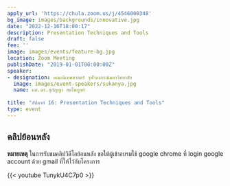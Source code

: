 ```yaml
---
apply_url: 'https://chula.zoom.us/j/4546000348'
bg_image: images/backgrounds/innovative.jpg
date: "2022-12-16T18:00:17"
description: Presentation Techniques and Tools
draft: false
fee: ''
image: images/events/feature-bg.jpg
location: Zoom Meeting
publishDate: "2019-01-01T00:00:00Z"
speaker:
- designation: คณะนิเทศศาสตร์ จุฬาลงกรณ์มหาวิทยาลัย
  image: images/event-speakers/sukanya.jpg
  name: ผศ.ดร.สุกัญญา สมไพบูลย์
  
title: "สัปดาห์ 16: Presentation Techniques and Tools"
type: event
---
```



## คลิปย้อนหลัง

**หมายเหตุ** ในการรับชมคลิปวิดีโอย้อนหลัง ขอให้ผู้เข้าอบรมใช้ google chrome ที่ login google account ด้วย gmail ที่ให้ไว้กับโครงการ

{{< youtube TunykU4C7p0 >}}

